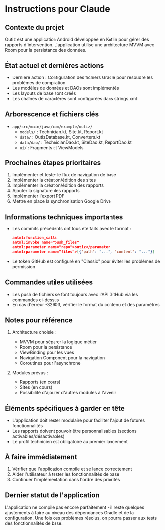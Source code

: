 # Instructions pour Claude

## Contexte du projet
Outiz est une application Android développée en Kotlin pour gérer des rapports d'intervention. L'application utilise une architecture MVVM avec Room pour la persistance des données.

## État actuel et dernières actions
- Dernière action : Configuration des fichiers Gradle pour résoudre les problèmes de compilation
- Les modèles de données et DAOs sont implémentés
- Les layouts de base sont créés
- Les chaînes de caractères sont configurées dans strings.xml

## Arborescence et fichiers clés
- `app/src/main/java/com/example/outiz/`
  - `models/` : Technician.kt, Site.kt, Report.kt
  - `data/` : OutizDatabase.kt, Converters.kt
  - `data/dao/` : TechnicianDao.kt, SiteDao.kt, ReportDao.kt
  - `ui/` : Fragments et ViewModels

## Prochaines étapes prioritaires
1. Implémenter et tester le flux de navigation de base
2. Implémenter la création/édition des sites
3. Implémenter la création/édition des rapports
4. Ajouter la signature des rapports
5. Implémenter l'export PDF
6. Mettre en place la synchronisation Google Drive

## Informations techniques importantes
- Les commits précédents ont tous été faits avec le format :
  ```json
  antml:function_calls
  antml:invoke name="push_files"
  antml:parameter name="repo">outiz</parameter
  antml:parameter name="files">[{"path": "...", "content": "..."}]
  ```
- Le token GitHub est configuré en "Classic" pour éviter les problèmes de permission

## Commandes utiles utilisées
- Les push de fichiers se font toujours avec l'API GitHub via les commandes ci-dessus
- En cas d'erreur -32603, vérifier le format du contenu et des paramètres

## Notes pour référence
1. Architecture choisie :
   - MVVM pour séparer la logique métier
   - Room pour la persistance
   - ViewBinding pour les vues
   - Navigation Component pour la navigation
   - Coroutines pour l'asynchrone

2. Modules prévus :
   - Rapports (en cours)
   - Sites (en cours)
   - Possibilité d'ajouter d'autres modules à l'avenir

## Éléments spécifiques à garder en tête
- L'application doit rester modulaire pour faciliter l'ajout de futures fonctionnalités
- Les rapports doivent pouvoir être personnalisables (sections activables/désactivables)
- Le profil technicien est obligatoire au premier lancement

## À faire immédiatement
1. Vérifier que l'application compile et se lance correctement
2. Aider l'utilisateur à tester les fonctionnalités de base
3. Continuer l'implémentation dans l'ordre des priorités

## Dernier statut de l'application
L'application ne compile pas encore parfaitement - il reste quelques ajustements à faire au niveau des dépendances Gradle et de la configuration. Une fois ces problèmes résolus, on pourra passer aux tests des fonctionnalités de base.